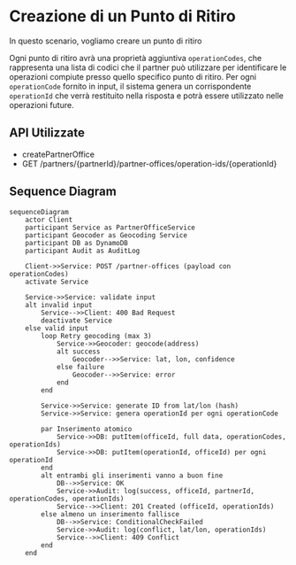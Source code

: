 # Creazione di un Punto di Ritiro 
In questo scenario, vogliamo creare un punto di ritiro 

Ogni punto di ritiro avrà una proprietà aggiuntiva `operationCodes`, che rappresenta una lista di codici che il partner può utilizzare per identificare le operazioni compiute presso quello specifico punto di ritiro. Per ogni `operationCode` fornito in input, il sistema genera un corrispondente `operationId` che verrà restituito nella risposta e potrà essere utilizzato nelle operazioni future.

## API Utilizzate
- createPartnerOffice
- GET /partners/{partnerId}/partner-offices/operation-ids/{operationId}

## Sequence Diagram 

```mermaid
sequenceDiagram
    actor Client
    participant Service as PartnerOfficeService
    participant Geocoder as Geocoding Service
    participant DB as DynamoDB
    participant Audit as AuditLog

    Client->>Service: POST /partner-offices (payload con operationCodes)
    activate Service

    Service->>Service: validate input
    alt invalid input
        Service-->>Client: 400 Bad Request
        deactivate Service
    else valid input
        loop Retry geocoding (max 3)
            Service->>Geocoder: geocode(address)
            alt success
                Geocoder-->>Service: lat, lon, confidence
            else failure
                Geocoder-->>Service: error
            end
        end

        Service->>Service: generate ID from lat/lon (hash)
        Service->>Service: genera operationId per ogni operationCode

        par Inserimento atomico
            Service->>DB: putItem(officeId, full data, operationCodes, operationIds)
            Service->>DB: putItem(operationId, officeId) per ogni operationId
        end
        alt entrambi gli inserimenti vanno a buon fine
            DB-->>Service: OK
            Service->>Audit: log(success, officeId, partnerId, operationCodes, operationIds)
            Service-->>Client: 201 Created (officeId, operationIds)
        else almeno un inserimento fallisce
            DB-->>Service: ConditionalCheckFailed
            Service->>Audit: log(conflict, lat/lon, operationIds)
            Service-->>Client: 409 Conflict
        end
    end

```